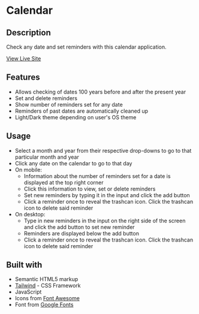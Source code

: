 # Calendar

## Description

Check any date and set reminders with this calendar application.

[View Live Site](https://dev-dylann.github.io/calendar/build/)

## Features

- Allows checking of dates 100 years before and after the present year
- Set and delete reminders
- Show number of reminders set for any date
- Reminders of past dates are automatically cleaned up
- Light/Dark theme depending on user's OS theme

## Usage

- Select a month and year from their respective drop-downs to go to that particular month and year
- Click any date on the calendar to go to that day
- On mobile:
  - Information about the number of reminders set for a date is displayed at the top right corner
  - Click this information to view, set or delete reminders
  - Set new reminders by typing it in the input and click the add button
  - Click a reminder once to reveal the trashcan icon. Click the trashcan icon to delete said reminder
- On desktop:
  - Type in new reminders in the input on the right side of the screen and click the add button to set new reminder
  - Reminders are displayed below the add button
  - Click a reminder once to reveal the trashcan icon. Click the trashcan icon to delete said reminder

## Built with

- Semantic HTML5 markup
- [Tailwind](https://tailwindcss.com) - CSS Framework
- JavaScript
- Icons from [Font Awesome]()
- Font from [Google Fonts]()
